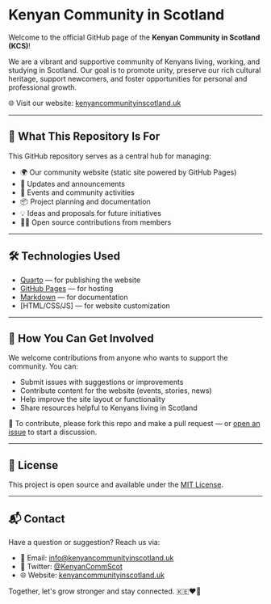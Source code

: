 # Kenyan Community in Scotland


Welcome to the official GitHub page of the **Kenyan Community in Scotland (KCS)**!

We are a vibrant and supportive community of Kenyans living, working, and studying in Scotland. Our goal is to promote unity, preserve our rich cultural heritage, support newcomers, and foster opportunities for personal and professional growth.

🌐 Visit our website: [kenyancommunityinscotland.uk](https://kenyancommunityinscotland.uk)

---

## 📌 What This Repository Is For

This GitHub repository serves as a central hub for managing:

- 🌍 Our community website (static site powered by GitHub Pages)
- 📰 Updates and announcements
- 🎉 Events and community activities
- 📦 Project planning and documentation
- 💡 Ideas and proposals for future initiatives
- 🧑‍💻 Open source contributions from members

---

## 🛠️ Technologies Used

- [Quarto](https://quarto.org/) — for publishing the website
- [GitHub Pages](https://pages.github.com/) — for hosting
- [Markdown](https://www.markdownguide.org/) — for documentation
- [HTML/CSS/JS] — for website customization

---

## 🤝 How You Can Get Involved

We welcome contributions from anyone who wants to support the community. You can:

- Submit issues with suggestions or improvements
- Contribute content for the website (events, stories, news)
- Help improve the site layout or functionality
- Share resources helpful to Kenyans living in Scotland

🔧 To contribute, please fork this repo and make a pull request — or [open an issue](https://github.com/kenyancommunityinscotland/kenyancommunityinscotland.github.io/issues) to start a discussion.

---

## 📄 License

This project is open source and available under the [MIT License](LICENSE).

---

## 📬 Contact

Have a question or suggestion? Reach us via:

- 📧 Email: info@kenyancommunityinscotland.uk  
- 💬 Twitter: [@KenyanCommScot](https://twitter.com/KenyanCommScot)  
- 🌐 Website: [kenyancommunityinscotland.uk](https://kenyancommunityinscotland.uk)

Together, let's grow stronger and stay connected. 🇰🇪❤️🏴󠁧󠁢󠁳󠁣󠁴󠁿
